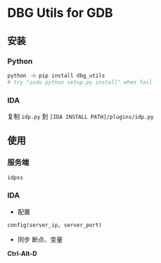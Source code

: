 # DBG Utils for GDB

## 安装

### Python 
```sh
python -m pip install dbg_utils
# try "sudo python setup.py install" when fail
```


### IDA

复制 `idp.py` 到 `[IDA INSTALL PATH]/plugins/idp.py` 



## 使用


### 服务端

```sh
idpss
```

### IDA

- 配置

```python
config(server_ip, server_port)
```

- 同步 断点、变量

**Ctrl-Alt-D** 
